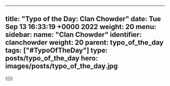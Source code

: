 
---
title: "Typo of the Day: Clan Chowder"
date: Tue Sep 13 16:33:19 +0000 2022
weight: 20
menu:
  sidebar:
    name: "Clan Chowder"
    identifier: clanchowder
    weight: 20
    parent: typo_of_the_day
tags: ["#TypoOfTheDay"]
type: posts/typo_of_the_day
hero: images/posts/typo_of_the_day.jpg
---


{{<tweet user="mariatta" id="1569725926535229441">}}

